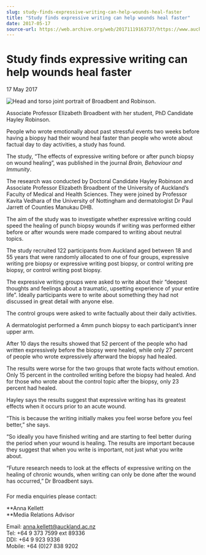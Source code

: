 ```yaml
---
slug: study-finds-expressive-writing-can-help-wounds-heal-faster
title: "Study finds expressive writing can help wounds heal faster"
date: 2017-05-17
source-url: https://web.archive.org/web/20171119163737/https://www.auckland.ac.nz/en/about/news-events-and-notices/news/news-2017/05/study-finds-expressive-writing-can-help-wounds-heal-faster.html
---
```

Study finds expressive writing can help wounds heal faster
==========================================================

17 May 2017

![Head and torso joint portrait of Broadbent and Robinson.](https://www.auckland.ac.nz/en/about/news-events-and-notices/news/news-2017/05/study-finds-expressive-writing-can-help-wounds-heal-faster/_jcr_content/par/textimage/image.img.jpg/1494972762428.jpg "broadbent-robinson")

Associate Professor Elizabeth Broadbent with her student, PhD Candidate Hayley Robinson.

People who wrote emotionally about past stressful events two weeks before having a biopsy had their wound heal faster than people who wrote about factual day to day activities, a study has found.

The study, “The effects of expressive writing before or after punch biopsy on wound healing”, was published in the journal _Brain, Behaviour and Immunity_.

The research was conducted by Doctoral Candidate Hayley Robinson and Associate Professor Elizabeth Broadbent of the University of Auckland’s Faculty of Medical and Health Sciences. They were joined by Professor Kavita Vedhara of the University of Nottingham and dermatologist Dr Paul Jarrett of Counties Manukau DHB.

The aim of the study was to investigate whether expressive writing could speed the healing of punch biopsy wounds if writing was performed either before or after wounds were made compared to writing about neutral topics.

The study recruited 122 participants from Auckland aged between 18 and 55 years that were randomly allocated to one of four groups, expressive writing pre biopsy or expressive writing post biopsy, or control writing pre biopsy, or control writing post biopsy.

The expressive writing groups were asked to write about their “deepest thoughts and feelings about a traumatic, upsetting experience of your entire life”. Ideally participants were to write about something they had not discussed in great detail with anyone else.

The control groups were asked to write factually about their daily activities.

A dermatologist performed a 4mm punch biopsy to each participant’s inner upper arm.

After 10 days the results showed that 52 percent of the people who had written expressively before the biopsy were healed, while only 27 percent of people who wrote expressively afterward the biopsy had healed.

The results were worse for the two groups that wrote facts without emotion. Only 15 percent in the controlled writing before the biopsy had healed. And for those who wrote about the control topic after the biopsy, only 23 percent had healed.

Hayley says the results suggest that expressive writing has its greatest effects when it occurs prior to an acute wound.

“This is because the writing initially makes you feel worse before you feel better,” she says.

“So ideally you have finished writing and are starting to feel better during the period when your wound is healing. The results are important because they suggest that when you write is important, not just what you write about.

“Future research needs to look at the effects of expressive writing on the healing of chronic wounds, when writing can only be done after the wound has occurred,” Dr Broadbent says.

###   
  
For media enquiries please contact:  

**Anna Kellett  
**Media Relations Advisor  
  
Email: [anna.kellett@auckland.ac.nz](mailto:anna.kellett@auckland.ac.nz)  
Tel: +64 9 373 7599 ext 89336  
DDI: +64 9 923 9336  
Mobile: +64 (0)27 838 9202